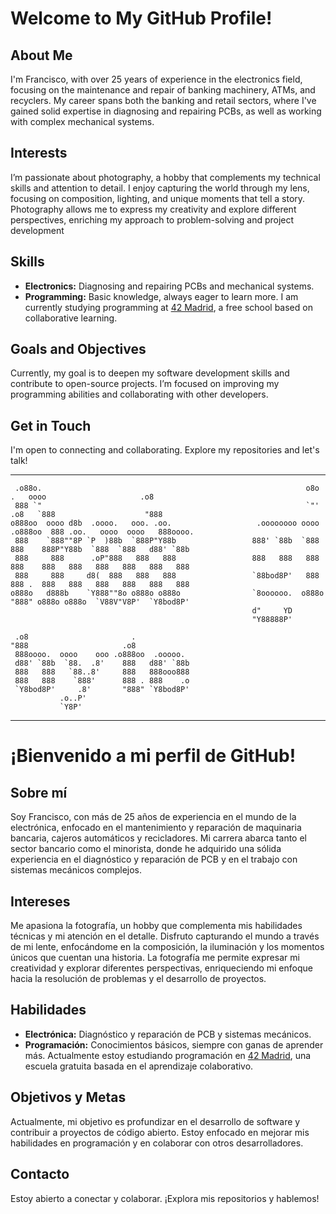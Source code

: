 # Welcome to My GitHub Profile!

## About Me
I'm Francisco, with over 25 years of experience in the electronics field, focusing on the maintenance and repair of banking machinery, ATMs, and recyclers. My career spans both the banking and retail sectors, where I've gained solid expertise in diagnosing and repairing PCBs, as well as working with complex mechanical systems.

## Interests
I’m passionate about photography, a hobby that complements my technical skills and attention to detail. I enjoy capturing the world through my lens, focusing on composition, lighting, and unique moments that tell a story. Photography allows me to express my creativity and explore different perspectives, enriching my approach to problem-solving and project development

## Skills
- **Electronics:** Diagnosing and repairing PCBs and mechanical systems.
- **Programming:** Basic knowledge, always eager to learn more.
  I am currently studying programming at  [42 Madrid](https://www.42madrid.com), a free school based on collaborative learning.


## Goals and Objectives
Currently, my goal is to deepen my software development skills and contribute to open-source projects.
I’m focused on improving my programming abilities and collaborating with other developers.


## Get in Touch
I'm open to connecting and collaborating. Explore my repositories and let's talk!

--------
```
 .o88o.                                                           o8o      .   oooo                     .o8 
 888 `"                                                           `"'    .o8   `888                    "888
o888oo  oooo d8b  .oooo.   ooo. .oo.                   .oooooooo oooo  .o888oo  888 .oo.   oooo  oooo   888oooo. 
 888    `888""8P `P  )88b  `888P"Y88b                 888' `88b  `888    888    888P"Y88b  `888  `888   d88' `88b 
 888     888      .oP"888   888   888                 888   888   888    888    888   888   888   888   888   888 
 888     888     d8(  888   888   888                 `88bod8P'   888    888 .  888   888   888   888   888   888 
o888o   d888b    `Y888""8o o888o o888o                `8oooooo.  o888o   "888" o888o o888o  `V88V"V8P'  `Y8bod8P' 
                                                      d"     YD  
                                                      "Y88888P'  
                                                                                                                      
 .o8                       .                                                                                          
"888                     .o8                                                                                          
 888oooo.  oooo    ooo .o888oo  .ooooo.                                                                               
 d88' `88b  `88.  .8'    888   d88' `88b                                                                              
 888   888   `88..8'     888   888ooo888                                                                              
 888   888    `888'      888 . 888    .o                                                                              
 `Y8bod8P'     .8'       "888" `Y8bod8P'                                                                              
           .o..P'                                                                                                     
           `Y8P'                                                                                                                                                                                                                                                                                                           
```                                                    
--------


# ¡Bienvenido a mi perfil de GitHub!

## Sobre mí
Soy Francisco, con más de 25 años de experiencia en el mundo de la electrónica, enfocado en el mantenimiento y reparación de maquinaria bancaria, cajeros automáticos y recicladores. Mi carrera abarca tanto el sector bancario como el minorista, donde he adquirido una sólida experiencia en el diagnóstico y reparación de PCB y en el trabajo con sistemas mecánicos complejos.

## Intereses
Me apasiona la fotografía, un hobby que complementa mis habilidades técnicas y mi atención en el detalle. Disfruto capturando el mundo a través de mi lente, enfocándome en la composición, la iluminación y los momentos únicos que cuentan una historia. La fotografía me permite expresar mi creatividad y explorar diferentes perspectivas, enriqueciendo mi enfoque hacia la resolución de problemas y el desarrollo de proyectos.

## Habilidades
- **Electrónica:** Diagnóstico y reparación de PCB y sistemas mecánicos.
- **Programación:** Conocimientos básicos, siempre con ganas de aprender más.
  Actualmente estoy estudiando programación en [42 Madrid](https://www.42madrid.com), una escuela gratuita basada en el aprendizaje colaborativo.

## Objetivos y Metas
Actualmente, mi objetivo es profundizar en el desarrollo de software y contribuir a proyectos de código abierto. Estoy enfocado en mejorar mis habilidades en programación y en colaborar con otros desarrolladores. 


## Contacto
Estoy abierto a conectar y colaborar. ¡Explora mis repositorios y hablemos!
